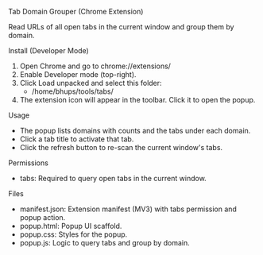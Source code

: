 Tab Domain Grouper (Chrome Extension)

Read URLs of all open tabs in the current window and group them by domain.

Install (Developer Mode)

1. Open Chrome and go to chrome://extensions/
2. Enable Developer mode (top-right).
3. Click Load unpacked and select this folder:
   - /home/bhups/tools/tabs/
4. The extension icon will appear in the toolbar. Click it to open the popup.

Usage

- The popup lists domains with counts and the tabs under each domain.
- Click a tab title to activate that tab.
- Click the refresh button to re-scan the current window's tabs.

Permissions

- tabs: Required to query open tabs in the current window.

Files

- manifest.json: Extension manifest (MV3) with tabs permission and popup action.
- popup.html: Popup UI scaffold.
- popup.css: Styles for the popup.
- popup.js: Logic to query tabs and group by domain.

